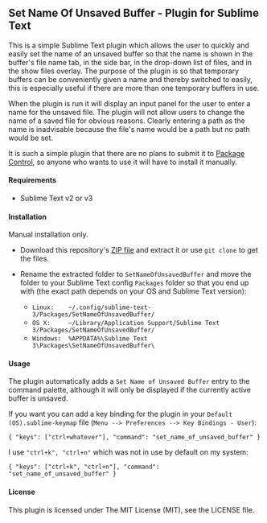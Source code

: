 
## Set Name Of Unsaved Buffer - Plugin for Sublime Text

This is a simple Sublime Text plugin which allows the user to quickly and easily set the name of an unsaved buffer so that the name is shown in the buffer's file name tab, in the side bar, in the drop-down list of files, and in the show files overlay. The purpose of the plugin is so that temporary buffers can be conveniently given a name and thereby switched to easily, this is especially useful if there are more than one temporary buffers in use.

When the plugin is run it will display an input panel for the user to enter a name for the unsaved file. The plugin will not allow users to change the name of a saved file for obvious reasons. Clearly entering a path as the name is inadvisable because the file's name would be a path but no path would be set.

It is such a simple plugin that there are no plans to submit it to [Package Control](http://packagecontrol.io), so anyone who wants to use it will have to install it manually.

#### Requirements

- Sublime Text v2 or v3

#### Installation

Manual installation only.

- Download this repository's [ZIP file](https://github.com/mattst/sublime-set-name-of-unsaved-buffer/archive/master.zip) and extract it or use `git clone` to get the files.

- Rename the extracted folder to `SetNameOfUnsavedBuffer` and move the folder to your Sublime Text config `Packages` folder so that you end up with (the exact path depends on your OS and Sublime Text version):

    - `Linux:    ~/.config/sublime-text-3/Packages/SetNameOfUnsavedBuffer/`
    - `OS X:     ~/Library/Application Support/Sublime Text 3/Packages/SetNameOfUnsavedBuffer/`
    - `Windows:  %APPDATA%\Sublime Text 3\Packages\SetNameOfUnsavedBuffer\`

#### Usage

The plugin automatically adds a `Set Name of Unsaved Buffer` entry to the command palette, although it will only be displayed if the currently active buffer is unsaved.

If you want you can add a key binding for the plugin in your `Default (OS).sublime-keymap` file (`Menu --> Preferences --> Key Bindings - User`):

    { "keys": ["ctrl+whatever"], "command": "set_name_of_unsaved_buffer" }

I use `"ctrl+k", "ctrl+n"` which was not in use by default on my system:

    { "keys": ["ctrl+k", "ctrl+n"], "command": "set_name_of_unsaved_buffer" }

#### License

This plugin is licensed under The MIT License (MIT), see the LICENSE file.
